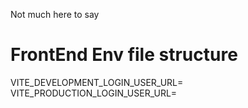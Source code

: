 Not much here to say

# FrontEnd Env file structure

VITE_DEVELOPMENT_LOGIN_USER_URL=
VITE_PRODUCTION_LOGIN_USER_URL=


